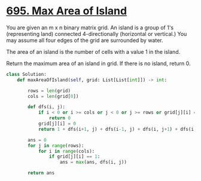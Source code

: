# [695. Max Area of Island](https://leetcode.com/problems/max-area-of-island/)

You are given an m x n binary matrix grid. An island is a group of 1's (representing land) connected 4-directionally (horizontal or vertical.) You may assume all four edges of the grid are surrounded by water.

The area of an island is the number of cells with a value 1 in the island.

Return the maximum area of an island in grid. If there is no island, return 0.

```py
class Solution:
    def maxAreaOfIsland(self, grid: List[List[int]]) -> int:

        rows = len(grid)
        cols = len(grid[0])

        def dfs(i, j):
            if i < 0 or i >= cols or j < 0 or j >= rows or grid[j][i] == 0:
                return 0
            grid[j][i] = 0
            return 1 + dfs(i+1, j) + dfs(i-1, j) + dfs(i, j+1) + dfs(i, j-1)

        ans = 0
        for j in range(rows):
            for i in range(cols):
                if grid[j][i] == 1:
                    ans = max(ans, dfs(i, j))

        return ans
```
